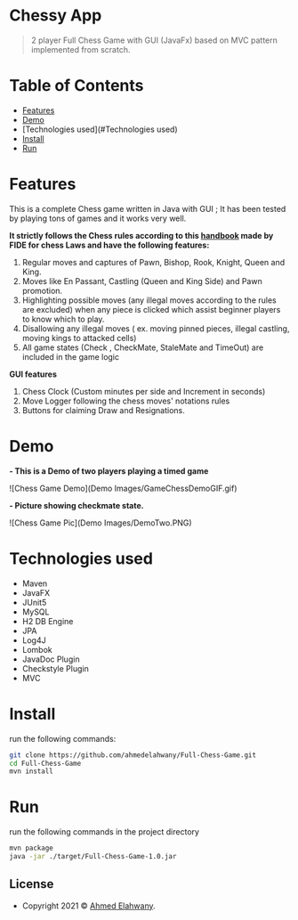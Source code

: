
# Chessy App
> 2 player Full Chess Game with GUI (JavaFx) based on MVC pattern implemented from scratch.


# Table of Contents

- [Features](#Features)
- [Demo](#Demo)
- [Technologies used](#Technologies used)
- [Install](#Install)
- [Run](#Run)

# Features

This is a complete Chess game written in Java with GUI ; It has been tested by playing tons of games and it works very well.

**It strictly follows the Chess rules according to this [handbook](https://www.fide.com/FIDE/handbook/LawsOfChess.pdf) made by FIDE for chess Laws  and have the following features:**
1. Regular moves and captures of Pawn, Bishop, Rook, Knight, Queen and King.
2. Moves like En Passant, Castling (Queen and King Side) and Pawn promotion.
3. Highlighting possible moves (any illegal moves according to the rules are excluded) when any piece is clicked which assist beginner players to know which to play.
4. Disallowing any illegal moves ( ex. moving pinned pieces, illegal castling, moving kings to attacked cells)
5. All game states (Check , CheckMate, StaleMate and TimeOut) are included in the game logic

**GUI features**
1. Chess Clock (Custom minutes per side and Increment in seconds)
2. Move Logger following the chess moves' notations rules
3. Buttons for claiming Draw and Resignations.

# Demo
**- This is a Demo of two players playing a timed game**

![Chess Game Demo](Demo Images/GameChessDemoGIF.gif)

**- Picture showing checkmate state.**

![Chess Game Pic](Demo Images/DemoTwo.PNG)

# Technologies used
- Maven
- JavaFX
- JUnit5
- MySQL
- H2 DB Engine
- JPA
- Log4J
- Lombok
- JavaDoc Plugin
- Checkstyle Plugin
- MVC

# Install

 run the following commands:
```bash
git clone https://github.com/ahmedelahwany/Full-Chess-Game.git
cd Full-Chess-Game
mvn install
```

# Run
run the following commands in the project directory
```bash
mvn package
java -jar ./target/Full-Chess-Game-1.0.jar
```

## License

- Copyright 2021 © <a href="https://github.com/ahmedelahwany" target="_blank">Ahmed Elahwany</a>.